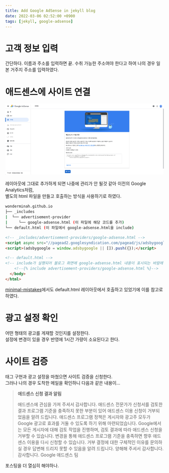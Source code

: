 ```yaml
---
title: Add Google AdSense in jekyll blog
date: 2022-03-06 02:52:00 +0900
tags: [jekyll, google-adsense]
---
```


# 고객 정보 입력

간단하다. 이름과 주소를 입력하면 끝. 수취 가능한 주소여야 한다고 하여 나의 경우 일본 거주지 주소를 입력하였다.

# 애드센스에 사이트 연결

![image-20220306025323889](../assets/img/image-20220306025323889.png)

레이아웃에 그대로 추가하게 되면 나중에 관리가 안 될것 같아 이전의 Google Analytics처럼,   
별도의 html 파일을 만들고 호출하는 방식을 사용하기로 하였다.

```bash
wonderminah.github.io
├── _includes
|  └── advertisement-provider
|     └── google-adsense.html (이 파일에 해당 코드를 추가)
└── default.html (이 파일에서 google-adsense.html을 include)
```

```html
<!-- _includes/advertisement-providers/google-adsense.html -->
<script async src="//pagead2.googlesyndication.com/pagead/js/adsbygoogle.js"></script>
<script>(adsbygoogle = window.adsbygoogle || []).push({});</script>
```

```html
<!-- default.html -->
<!-- include가 실행되어 블로그 화면에 google-adsense.html 내용이 표시되는 바람에 일부러 주석처리 하였습니다 -->
    <!--{% include advertisement-providers/google-adsense.html %}-->
  </body>
</html>
```

[minimal-mistakes](https://github.com/mmistakes/minimal-mistakes/blob/master/docs/_layouts/default.html#L53-L54)에서도 default.html 레이아웃에서 호출하고 있었기에 이를 참고로 하였다.

# 광고 설정 확인

어떤 형태의 광고를 게재할 것인지를 설정한다.   
설정에 변경이 있을 경우 반영에 1시간 가량이 소요된다고 한다.

# 사이트 검증

태그 구현과 광고 설정을 마쳤으면 사이트 검증을 신청한다.    
그러나 나의 경우 도착한 메일을 확인하니 다음과 같은 내용이...

> **애드센스 신청 결과 알림**
>
> 애드센스에 관심을 가져 주셔서 감사합니다. 애드센스 전문가가 신청서를 검토한 결과 프로그램 기준을 충족하지 못한 부분이 있어 애드센스 이용 신청이 거부되었음을 알려 드립니다. 애드센스 프로그램 정책은 게시자와 광고주 모두가 Google 광고로 효과를 거둘 수 있도록 하기 위해 마련되었습니다. Google에서는 모든 게시자에 대해 검토 작업을 진행하며, 검토 결과에 따라 애드센스 신청을 거부할 수 있습니다. 변경을 통해 애드센스 프로그램 기준을 충족하면 향후 애드센스 이용을 다시 신청할 수 있습니다. 거부 결정에 대한 구체적인 이유를 문의하실 경우 답변해 드리지 못할 수 있음을 알려 드립니다. 양해해 주셔서 감사합니다. 감사합니다. Google 애드센스 팀

포스팅을 더 열심히 해야하나.
